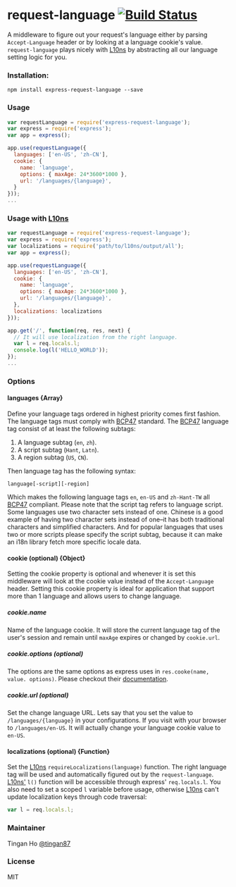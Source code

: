 request-language [![Build Status](https://travis-ci.org/tinganho/express-request-language.png)](https://travis-ci.org/tinganho/express-request-language)
========================
A middleware to figure out your request's language either by parsing `Accept-Language` header or by looking at a language cookie's value. `request-language` plays nicely with [L10ns][] by abstracting all our language setting logic for you.

### Installation:

```
npm install express-request-language --save
```

### Usage

```javascript
var requestLanguage = require('express-request-language');
var express = require('express');
var app = express();

app.use(requestLanguage({
  languages: ['en-US', 'zh-CN'],
  cookie: {
    name: 'language',
    options: { maxAge: 24*3600*1000 },
    url: '/languages/{language}',
  }
}));
...
```

### Usage with [L10ns](http://l10ns.org)

```javascript
var requestLanguage = require('express-request-language');
var express = require('express');
var localizations = require('path/to/l10ns/output/all');
var app = express();

app.use(requestLanguage({
  languages: ['en-US', 'zh-CN'],
  cookie: {
    name: 'language',
    options: { maxAge: 24*3600*1000 },
    url: '/languages/{language}',
  },
  localizations: localizations
}));

app.get('/', function(req, res, next) {
  // It will use localization from the right language.
  var l = req.locals.l;
  console.log(l('HELLO_WORLD'));
});
...
```

### Options

#### languages \{Array\}
Define your language tags ordered in highest priority comes first fashion. The language tags must comply with [BCP47][] standard. The [BCP47][] language tag consist of at least the following subtags:

1. A language subtag (`en`, `zh`).
3. A script subtag (`Hant`, `Latn`).
2. A region subtag (`US`, `CN`).

Then language tag has the following syntax:

```
language[-script][-region]
```

Which makes the following language tags `en`, `en-US` and `zh-Hant-TW` all [BCP47][] compliant. Please note that the script tag refers to language script. Some languages use two character sets instead of one. Chinese is a good example of having two character sets instead of one–it has both traditional characters and simplified characters. And for popular languages that uses two or more scripts please specify the script subtag, because it can make an i18n library fetch more specific locale data.

#### cookie (optional) \{Object\}
Setting the cookie property is optional and whenever it is set this middleware will look at the cookie value instead of the `Accept-Language` header. Setting this cookie property is ideal for application that support more than 1 language and allows users to change language.

##### cookie.name
Name of the language cookie. It will store the current language tag of the user's session and remain until `maxAge` expires or changed by `cookie.url`.

##### cookie.options (optional)
The options are the same options as express uses in `res.cooke(name, value. options)`. Please checkout their [documentation](http://expressjs.com/4x/api.html#res.cookie).

##### cookie.url (optional)
Set the change language URL. Lets say that you set the value to `/languages/{language}` in your configurations. If you visit with your browser to `/languages/en-US`. It will actually change your language cookie value to `en-US`.

#### localizations (optional) {Function}
Set the [L10ns][] `requireLocalizations(language)` function. The right language tag will be used and automatically figured out by the `request-language`. [L10ns'][L10ns] `l()` function will be accessible through express' `req.locals.l`. You also need to set a scoped `l` variable before usage, otherwise [L10ns][] can't update localization keys through code traversal:

```javascript
var l = req.locals.l;
```
### Maintainer

Tingan Ho [@tingan87][]

### License
MIT



[L10ns]: http://l10ns.org
[BCP47]: https://tools.ietf.org/html/bcp47
[@tingan87]: https://twitter.com/tingan87

